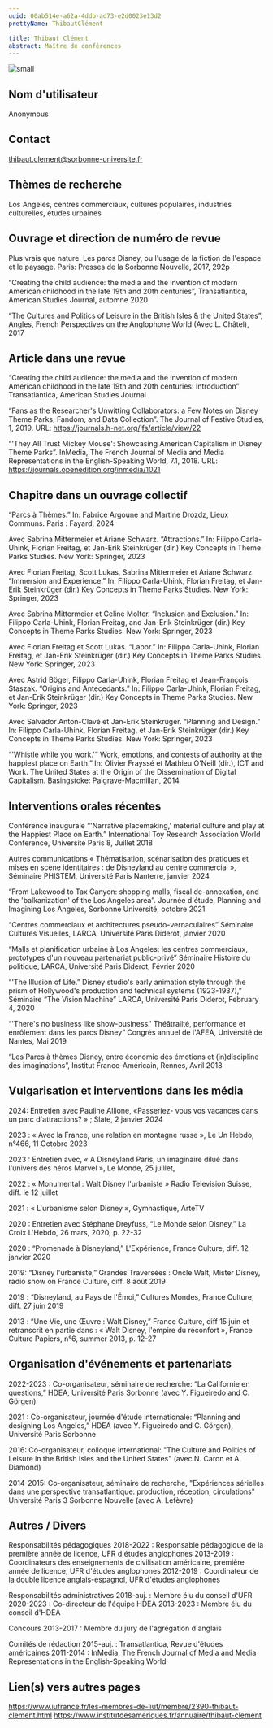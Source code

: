 ```yaml
---
uuid: 00ab514e-a62a-4ddb-ad73-e2d0023e13d2
prettyName: ThibautClément

title: Thibaut Clément
abstract: Maître de conférences
---
```


![small](Clement_Thibaut.jpg)

## ﻿Nom d'utilisateur

 Anonymous

## Contact

 thibaut.clement@sorbonne-universite.fr

## Thèmes de recherche

 Los Angeles, centres commerciaux, cultures populaires, industries culturelles, études urbaines

## Ouvrage et direction de numéro de revue

 Plus vrais que nature. Les parcs Disney, ou l'usage de la fiction de l'espace et le paysage. Paris: Presses de la Sorbonne Nouvelle, 2017, 292p

“Creating the child audience: the media and the invention of modern American childhood in the late 19th and 20th centuries”, Transatlantica, American Studies Journal, automne 2020

“The Cultures and Politics of Leisure in the British Isles & the United States”, Angles, French Perspectives on the Anglophone World (Avec L. Châtel), 2017

## Article dans une revue

 “Creating the child audience: the media and the invention of modern American childhood in the late 19th and 20th centuries: Introduction” Transatlantica, American Studies Journal

“Fans as the Researcher's Unwitting Collaborators: a Few Notes on Disney Theme Parks, Fandom, and Data Collection”. The Journal of Festive Studies, 1, 2019. URL: https://journals.h-net.org/jfs/article/view/22

“'They All Trust Mickey Mouse': Showcasing American Capitalism in Disney Theme Parks”. InMedia, The French Journal of Media and Media Representations in the English-Speaking World, 7.1, 2018. URL: https://journals.openedition.org/inmedia/1021

## Chapitre dans un ouvrage collectif

 “Parcs à Thèmes.” In: Fabrice Argoune and Martine Drozdz, Lieux Communs. Paris : Fayard, 2024

Avec Sabrina Mittermeier et Ariane Schwarz. “Attractions.” In: Filippo Carla-Uhink, Florian Freitag, et Jan-Erik Steinkrüger (dir.) Key Concepts in Theme Parks Studies. New York: Springer, 2023

Avec Florian Freitag, Scott Lukas, Sabrina Mittermeier et Ariane Schwarz. “Immersion and Experience.”  In: Filippo Carla-Uhink, Florian Freitag, et Jan-Erik Steinkrüger (dir.) Key Concepts in Theme Parks Studies. New York: Springer, 2023

Avec Sabrina Mittermeier et Celine Molter. “Inclusion and Exclusion.”  In: Filippo Carla-Uhink, Florian Freitag, and Jan-Erik Steinkrüger (dir.) Key Concepts in Theme Parks Studies. New York: Springer, 2023

Avec Florian Freitag et Scott Lukas. “Labor.” In: Filippo Carla-Uhink, Florian Freitag, et Jan-Erik Steinkrüger (dir.) Key Concepts in Theme Parks Studies. New York: Springer, 2023

Avec Astrid Böger, Filippo Carla-Uhink, Florian Freitag et Jean-François Staszak. “Origins and Antecedants.” In: Filippo Carla-Uhink, Florian Freitag, et Jan-Erik Steinkrüger (dir.) Key Concepts in Theme Parks Studies. New York: Springer, 2023

Avec Salvador Anton-Clavé et Jan-Erik Steinkrüger. “Planning and Design.” In: Filippo Carla-Uhink, Florian Freitag, et Jan-Erik Steinkrüger (dir.) Key Concepts in Theme Parks Studies. New York: Springer, 2023

“'Whistle while you work.'” Work, emotions, and contests of authority at the happiest place on Earth.” In: Olivier Frayssé et Mathieu O'Neill (dir.), ICT and Work. The United States at the Origin of the Dissemination of Digital Capitalism. Basingstoke: Palgrave-Macmillan, 2014

## Interventions orales récentes

 Conférence inaugurale
“'Narrative placemaking,' material culture and play at the Happiest Place on Earth.” International Toy Research Association World Conference, Université Paris 8, Juillet 2018

Autres communications
« Thématisation, scénarisation des pratiques et mises en scène identitaires : de Disneyland au centre commercial », Séminaire PHISTEM, Université Paris Nanterre, janvier 2024

“From Lakewood to Tax Canyon: shopping malls, fiscal de-annexation, and the 'balkanization' of the Los Angeles area”. Journée d'étude, Planning and Imagining Los Angeles, Sorbonne Université, octobre 2021

“Centres commerciaux et architectures pseudo-vernaculaires” Séminaire Cultures Visuelles, LARCA, Université Paris Diderot, janvier 2020

“Malls et planification urbaine à Los Angeles: les centres commerciaux, prototypes d'un nouveau partenariat public-privé” Séminaire Histoire du politique, LARCA, Université Paris Diderot, Février 2020

“'The Illusion of Life.” Disney studio's early animation style through the prism of Hollywood's production and technical systems (1923-1937),” Séminaire “The Vision Machine” LARCA, Université Paris Diderot, February 4, 2020

“'There's no business like show-business.' Théâtralité, performance et enrôlement dans les parcs Disney” Congrès annuel de l'AFEA, Université de Nantes, Mai 2019

“Les Parcs à thèmes Disney, entre économie des émotions et (in)discipline des imaginations”, Institut Franco-Américain, Rennes, Avril 2018

## Vulgarisation et interventions dans les média

 2024: Entretien avec Pauline Allione, «Passeriez- vous vos vacances dans un parc d'attractions? » ; Slate, 2 janvier 2024

2023 : « Avec la France, une relation en montagne russe », Le Un Hebdo, n°466,
11 Octobre  2023

2023 : Entretien avec, « A Disneyland Paris, un imaginaire dilué dans l'univers des
héros Marvel », Le Monde, 25 juillet,

2022 : « Monumental : Walt Disney l'urbaniste » Radio Television Suisse, diff. le 12 juillet

2021 : « L'urbanisme selon Disney », Gymnastique, ArteTV

2020 : Entretien avec Stéphane Dreyfuss, “Le Monde selon Disney,” La Croix L'Hebdo, 26 mars, 2020, p. 22-32

2020 : “Promenade à Disneyland,” L'Expérience, France Culture, diff. 12 janvier 2020

2019: “Disney l'urbaniste,” Grandes Traversées : Oncle Walt, Mister Disney, radio show on France Culture, diff. 8 août 2019

2019 : “Disneyland, au Pays de l'Émoi,” Cultures Mondes, France Culture, diff.
27 juin 2019

2013 : “Une Vie, une Œuvre : Walt Disney,” France Culture, diff 15 juin et retranscrit en partie dans : « Walt Disney, l'empire du réconfort », France Culture Papiers, n°6, summer 2013, p. 12-27

## Organisation d'événements et partenariats

 2022-2023 : Co-organisateur, séminaire de recherche: “La Californie en questions,” HDEA, Université Paris Sorbonne (avec Y. Figueiredo and C. Görgen)

2021 : Co-organisateur, journée d'étude internationale: “Planning and designing Los Angeles,” HDEA (avec Y. Figueiredo and C. Görgen), Université Paris Sorbonne

2016: Co-organisateur, colloque international: "The Culture and Politics of Leisure in the British Isles and the United States" (avec N. Caron et A. Diamond)

2014-2015: Co-organisateur, séminaire de recherche, "Expériences sérielles dans une perspective transatlantique: production, réception, circulations" Université Paris 3 Sorbonne Nouvelle (avec A. Lefèvre)

## Autres / Divers

 Responsabilités pédagogiques
2018-2022 : Responsable pédagogique de la première année de licence, UFR d'études
anglophones
2013-2019 : Coordinateurs des enseignements de civilisation américaine, première année
de licence, UFR d'études anglophones
2012-2019 : Coordinateur de la double licence anglais-espagnol, UFR d'études
anglophones

Responsabilités administratives
2018-auj. : Membre élu du conseil d'UFR
2020-2023 : Co-directeur de l'équipe HDEA
2013-2023 : Membre élu du conseil d'HDEA

Concours
2013-2017 : Membre du jury de l'agrégation d'anglais

Comités de rédaction
2015-auj. : Transatlantica, Revue d'études américaines
2011-2014 : InMedia, The French Journal of Media and Media Representations in the
English-Speaking World

## Lien(s) vers autres pages

 https://www.iufrance.fr/les-membres-de-liuf/membre/2390-thibaut-clement.html
https://www.institutdesameriques.fr/annuaire/thibaut-clement

